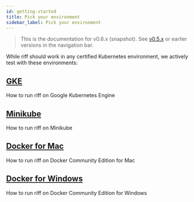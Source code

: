 ```yaml
---
id: getting-started
title: Pick your environment
sidebar_label: Pick your environment
---
```


> This is the documentation for v0.6.x (snapshot).
> See [v0.5.x](../v0.5/getting-started) or earlier versions in the navigation bar.

While riff should work in any certified Kubernetes environment, we actively test with these environments:

## [GKE](getting-started/gke.md)

How to run riff on Google Kubernetes Engine

## [Minikube](getting-started/minikube.md)

How to run riff on Minikube

## [Docker for Mac](getting-started/docker-for-mac.md)

How to run riff on Docker Community Edition for Mac

## [Docker for Windows](getting-started/docker-for-windows.md)

How to run riff on Docker Community Edition for Windows
